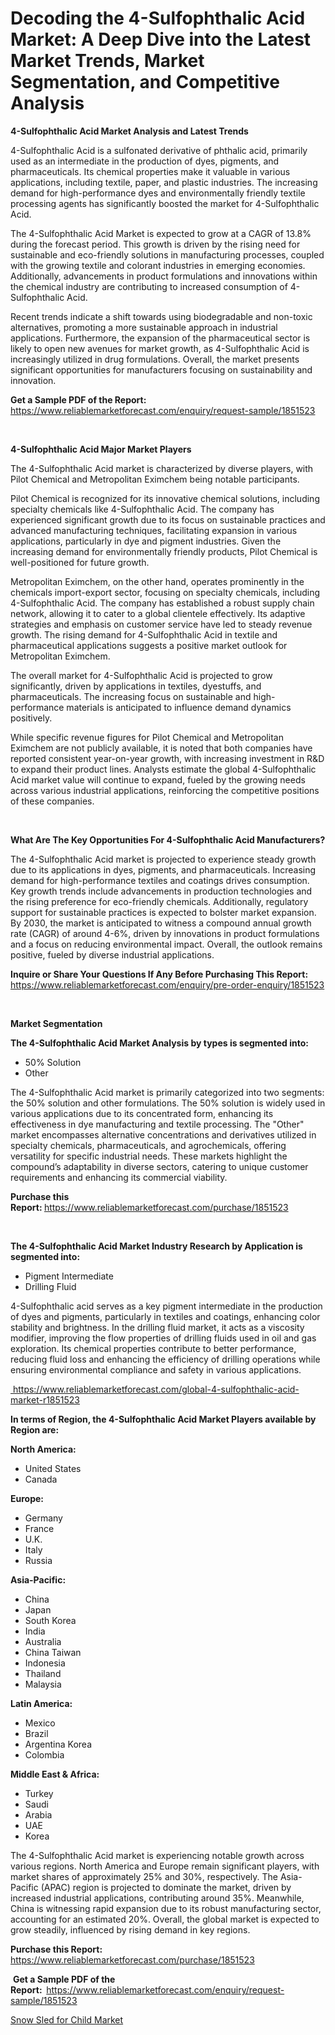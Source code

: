 <p><h1>Decoding the 4-Sulfophthalic Acid Market: A Deep Dive into the Latest Market Trends, Market Segmentation, and Competitive Analysis</h1></p><p><strong>4-Sulfophthalic Acid Market Analysis and Latest Trends</strong></p>
<p><p>4-Sulfophthalic Acid is a sulfonated derivative of phthalic acid, primarily used as an intermediate in the production of dyes, pigments, and pharmaceuticals. Its chemical properties make it valuable in various applications, including textile, paper, and plastic industries. The increasing demand for high-performance dyes and environmentally friendly textile processing agents has significantly boosted the market for 4-Sulfophthalic Acid.</p><p>The 4-Sulfophthalic Acid Market is expected to grow at a CAGR of 13.8% during the forecast period. This growth is driven by the rising need for sustainable and eco-friendly solutions in manufacturing processes, coupled with the growing textile and colorant industries in emerging economies. Additionally, advancements in product formulations and innovations within the chemical industry are contributing to increased consumption of 4-Sulfophthalic Acid.</p><p>Recent trends indicate a shift towards using biodegradable and non-toxic alternatives, promoting a more sustainable approach in industrial applications. Furthermore, the expansion of the pharmaceutical sector is likely to open new avenues for market growth, as 4-Sulfophthalic Acid is increasingly utilized in drug formulations. Overall, the market presents significant opportunities for manufacturers focusing on sustainability and innovation.</p></p>
<p><strong>Get a Sample PDF of the Report:&nbsp;</strong> <a href="https://www.reliablemarketforecast.com/enquiry/request-sample/1851523?utm_campaign=3197&utm_medium=2&utm_source=Github&utm_content=ia&utm_term=26032025&utm_id=4-sulfophthalic-acid">https://www.reliablemarketforecast.com/enquiry/request-sample/1851523</a></p>
<p>&nbsp;</p>
<p><strong>4-Sulfophthalic Acid Major Market Players</strong></p>
<p><p>The 4-Sulfophthalic Acid market is characterized by diverse players, with Pilot Chemical and Metropolitan Eximchem being notable participants. </p><p>Pilot Chemical is recognized for its innovative chemical solutions, including specialty chemicals like 4-Sulfophthalic Acid. The company has experienced significant growth due to its focus on sustainable practices and advanced manufacturing techniques, facilitating expansion in various applications, particularly in dye and pigment industries. Given the increasing demand for environmentally friendly products, Pilot Chemical is well-positioned for future growth.</p><p>Metropolitan Eximchem, on the other hand, operates prominently in the chemicals import-export sector, focusing on specialty chemicals, including 4-Sulfophthalic Acid. The company has established a robust supply chain network, allowing it to cater to a global clientele effectively. Its adaptive strategies and emphasis on customer service have led to steady revenue growth. The rising demand for 4-Sulfophthalic Acid in textile and pharmaceutical applications suggests a positive market outlook for Metropolitan Eximchem.</p><p>The overall market for 4-Sulfophthalic Acid is projected to grow significantly, driven by applications in textiles, dyestuffs, and pharmaceuticals. The increasing focus on sustainable and high-performance materials is anticipated to influence demand dynamics positively. </p><p>While specific revenue figures for Pilot Chemical and Metropolitan Eximchem are not publicly available, it is noted that both companies have reported consistent year-on-year growth, with increasing investment in R&D to expand their product lines. Analysts estimate the global 4-Sulfophthalic Acid market value will continue to expand, fueled by the growing needs across various industrial applications, reinforcing the competitive positions of these companies.</p></p>
<p>&nbsp;</p>
<p><strong>What Are The Key Opportunities For 4-Sulfophthalic Acid Manufacturers?</strong></p>
<p><p>The 4-Sulfophthalic Acid market is projected to experience steady growth due to its applications in dyes, pigments, and pharmaceuticals. Increasing demand for high-performance textiles and coatings drives consumption. Key growth trends include advancements in production technologies and the rising preference for eco-friendly chemicals. Additionally, regulatory support for sustainable practices is expected to bolster market expansion. By 2030, the market is anticipated to witness a compound annual growth rate (CAGR) of around 4-6%, driven by innovations in product formulations and a focus on reducing environmental impact. Overall, the outlook remains positive, fueled by diverse industrial applications.</p></p>
<p><strong>Inquire or Share Your Questions If Any Before Purchasing This Report:</strong> <a href="https://www.reliablemarketforecast.com/enquiry/pre-order-enquiry/1851523?utm_campaign=3197&utm_medium=2&utm_source=Github&utm_content=ia&utm_term=26032025&utm_id=4-sulfophthalic-acid">https://www.reliablemarketforecast.com/enquiry/pre-order-enquiry/1851523</a></p>
<p>&nbsp;</p>
<p><strong>Market Segmentation</strong></p>
<p><strong>The 4-Sulfophthalic Acid Market Analysis by types is segmented into:</strong></p>
<p><ul><li>50% Solution</li><li>Other</li></ul></p>
<p><p>The 4-Sulfophthalic Acid market is primarily categorized into two segments: the 50% solution and other formulations. The 50% solution is widely used in various applications due to its concentrated form, enhancing its effectiveness in dye manufacturing and textile processing. The "Other" market encompasses alternative concentrations and derivatives utilized in specialty chemicals, pharmaceuticals, and agrochemicals, offering versatility for specific industrial needs. These markets highlight the compound’s adaptability in diverse sectors, catering to unique customer requirements and enhancing its commercial viability.</p></p>
<p><strong>Purchase this Report:&nbsp;</strong><a href="https://www.reliablemarketforecast.com/purchase/1851523?utm_campaign=3197&utm_medium=2&utm_source=Github&utm_content=ia&utm_term=26032025&utm_id=4-sulfophthalic-acid">https://www.reliablemarketforecast.com/purchase/1851523</a></p>
<p>&nbsp;</p>
<p><strong>The 4-Sulfophthalic Acid Market Industry Research by Application is segmented into:</strong></p>
<p><ul><li>Pigment Intermediate</li><li>Drilling Fluid</li></ul></p>
<p><p>4-Sulfophthalic acid serves as a key pigment intermediate in the production of dyes and pigments, particularly in textiles and coatings, enhancing color stability and brightness. In the drilling fluid market, it acts as a viscosity modifier, improving the flow properties of drilling fluids used in oil and gas exploration. Its chemical properties contribute to better performance, reducing fluid loss and enhancing the efficiency of drilling operations while ensuring environmental compliance and safety in various applications.</p></p>
<p><a href="https://www.reliablemarketforecast.com/global-4-sulfophthalic-acid-market-r1851523?utm_campaign=3197&utm_medium=2&utm_source=Github&utm_content=ia&utm_term=26032025&utm_id=4-sulfophthalic-acid">&nbsp;https://www.reliablemarketforecast.com/global-4-sulfophthalic-acid-market-r1851523</a></p>
<p><strong>In terms of Region, the 4-Sulfophthalic Acid Market Players available by Region are:</strong></p>
<p>
    <p> <strong> North America: </strong>
        <ul>
            <li>United States</li>
            <li>Canada</li>
        </ul>
        </p> 
    <p> <strong> Europe: </strong>
        <ul>
            <li>Germany</li>
            <li>France</li>
            <li>U.K.</li>
            <li>Italy</li>
            <li>Russia</li>
        </ul>
        </p> 
    <p> <strong> Asia-Pacific: </strong>
        <ul>
            <li>China</li>
            <li>Japan</li>
            <li>South Korea</li>
            <li>India</li>
            <li>Australia</li>
            <li>China Taiwan</li>
            <li>Indonesia</li>
            <li>Thailand</li>
            <li>Malaysia</li>
        </ul>
        </p> 
    <p> <strong> Latin America: </strong>
        <ul>
            <li>Mexico</li>
            <li>Brazil</li>
            <li>Argentina Korea</li>
            <li>Colombia</li>
        </ul>
        </p> 
    <p> <strong> Middle East & Africa: </strong>
        <ul>
            <li>Turkey</li>
            <li>Saudi</li>
            <li>Arabia</li>
            <li>UAE</li>
            <li>Korea</li>
        </ul>
    </p>
    </p>
<p><p>The 4-Sulfophthalic Acid market is experiencing notable growth across various regions. North America and Europe remain significant players, with market shares of approximately 25% and 30%, respectively. The Asia-Pacific (APAC) region is projected to dominate the market, driven by increased industrial applications, contributing around 35%. Meanwhile, China is witnessing rapid expansion due to its robust manufacturing sector, accounting for an estimated 20%. Overall, the global market is expected to grow steadily, influenced by rising demand in key regions.</p></p>
<p><strong>Purchase this Report: </strong><a href="https://www.reliablemarketforecast.com/purchase/1851523?utm_campaign=3197&utm_medium=2&utm_source=Github&utm_content=ia&utm_term=26032025&utm_id=4-sulfophthalic-acid">https://www.reliablemarketforecast.com/purchase/1851523</a></p>
<p>&nbsp;<strong>Get a Sample PDF of the Report:&nbsp;&nbsp;</strong><a href="https://www.reliablemarketforecast.com/enquiry/request-sample/1851523?utm_campaign=3197&utm_medium=2&utm_source=Github&utm_content=ia&utm_term=26032025&utm_id=4-sulfophthalic-acid">https://www.reliablemarketforecast.com/enquiry/request-sample/1851523</a></p>
<p><strong></strong></p>
<p><p><a href="https://github.com/samesdufloiw/Market-Research-Report-List-1/blob/main/snow-sled-for-child-market.md?utm_campaign=3197&utm_medium=2&utm_source=Github&utm_content=ia&utm_term=26032025&utm_id=4-sulfophthalic-acid">Snow Sled for Child Market</a></p></p>